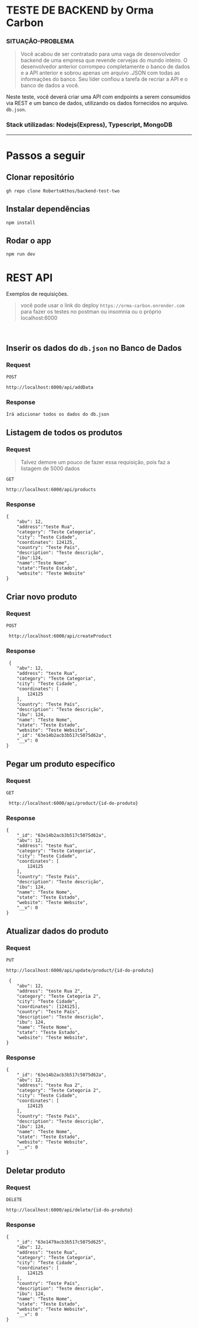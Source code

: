 # **TESTE DE BACKEND by Orma Carbon**

### SITUAÇÃO-PROBLEMA

> Você acabou de ser contratado para uma vaga de desenvolvedor backend de uma empresa que revende cervejas do mundo inteiro. O desenvolvedor anterior corrompeu completamente o banco de dados e a API anterior e sobrou apenas um arquivo .JSON com todas as informações do banco. Seu líder confiou a tarefa de recriar a API e o banco de dados a você.

Neste teste, você deverá criar uma API com endpoints a serem consumidos via REST e um banco de dados, utilizando os dados fornecidos no arquivo. ````db.json````.

### Stack utilizadas: Nodejs(Express), Typescript, MongoDB

---------------------------------------------------------------------

# Passos a seguir

## Clonar repositório

    gh repo clone RobertoAthos/backend-test-two

## Instalar dependências

    npm install

## Rodar o app

    npm run dev


# REST API

Exemplos de requisições.
> você pode usar o link do deploy `https://orma-carbon.onrender.com` para fazer os testes no postman ou insomnia ou o próprio localhost:6000

<br/>


## Inserir os dados do `db.json` no Banco de Dados

### Request

`POST`

    http://localhost:6000/api/addData

### Response

    Irá adicionar todos os dados do db.json

## Listagem de todos os produtos

### Request
> Talvez demore um pouco de fazer essa requisição, pois faz a listagem de 5000 dados

`GET`

    http://localhost:6000/api/products

### Response

    {
        "abv": 12,
        "address":"teste Rua",
        "category": "Teste Categoria",
        "city": "Teste Cidade",
        "coordinates": 124125,
        "country": "Teste País",
        "description": "Teste descrição",
        "ibu":124,
        "name":"Teste Nome",
        "state":"Teste Estado",
        "website": "Teste Website"
    }



## Criar novo produto

### Request

`POST`

     http://localhost:6000/api/createProduct

### Response

     {
        "abv": 12,
        "address": "teste Rua",
        "category": "Teste Categoria",
        "city": "Teste Cidade",
        "coordinates": [
            124125
        ],
        "country": "Teste País",
        "description": "Teste descrição",
        "ibu": 124,
        "name": "Teste Nome",
        "state": "Teste Estado",
        "website": "Teste Website",
        "_id": "63e14b2acb3b517c5075d62a",
        "__v": 0
    }

## Pegar um produto específico

### Request

`GET`

     http://localhost:6000/api/product/{id-do-produto}

### Response

    {
        "_id": "63e14b2acb3b517c5075d62a",
        "abv": 12,
        "address": "teste Rua",
        "category": "Teste Categoria",
        "city": "Teste Cidade",
        "coordinates": [
            124125
        ],
        "country": "Teste País",
        "description": "Teste descrição",
        "ibu": 124,
        "name": "Teste Nome",
        "state": "Teste Estado",
        "website": "Teste Website",
        "__v": 0
    }



## Atualizar dados do produto

### Request

`PUT` <br/>
 
  `http://localhost:6000/api/update/product/{id-do-produto}`

     {
        "abv": 12,
        "address": "teste Rua 2",
        "category": "Teste Categoria 2",
        "city": "Teste Cidade",
        "coordinates": [124125],
        "country": "Teste País",
        "description": "Teste descrição",
        "ibu": 124,
        "name": "Teste Nome",
        "state": "Teste Estado",
        "website": "Teste Website",
    }
     
### Response

    {
        "_id": "63e14b2acb3b517c5075d62a",
        "abv": 12,
        "address": "teste Rua 2",
        "category": "Teste Categoria 2",
        "city": "Teste Cidade",
        "coordinates": [
            124125
        ],
        "country": "Teste País",
        "description": "Teste descrição",
        "ibu": 124,
        "name": "Teste Nome",
        "state": "Teste Estado",
        "website": "Teste Website",
        "__v": 0
    }

## Deletar produto

### Request

`DELETE`

    http://localhost:6000/api/delete/{id-do-produto}

### Response

    {
        "_id": "63e1479acb3b517c5075d625",
        "abv": 12,
        "address": "teste Rua",
        "category": "Teste Categoria",
        "city": "Teste Cidade",
        "coordinates": [
            124125
        ],
        "country": "Teste País",
        "description": "Teste descrição",
        "ibu": 124,
        "name": "Teste Nome",
        "state": "Teste Estado",
        "website": "Teste Website",
        "__v": 0
    }





